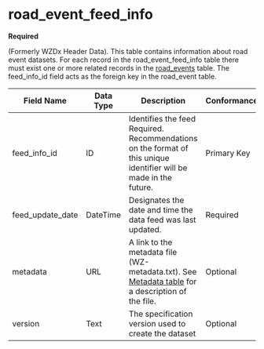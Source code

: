 # road_event_feed_info 
**Required**

(Formerly WZDx Header Data). This table contains information about road event datasets.  For each record in the road_event_feed_info table there must exist one or more related records in the [road_events](/data-tables/road_events.md) table. The feed_info_id field acts as the foreign key in the road_event table.

Field Name | Data Type | Description | Conformance | Notes
---------- | --------- | ---------------- | ----------- | -----
feed_info_id |	ID |	Identifies the feed	Required. Recommendations on the format of this unique identifier will be made in the future. | Primary Key |
feed_update_date |	DateTime |	Designates the date and time the data feed was last updated. |	Required |	
metadata |	URL |	A link to the metadata file (WZ-metadata.txt). See [Metadata table](https://github.com/usdot-jpo-ode/jpo-wzdx/blob/v2editorial/data-tables/metadata.md) for a description of the file. |	Optional	 |
version |	Text |	The specification version used to create the dataset |	Optional	 |
